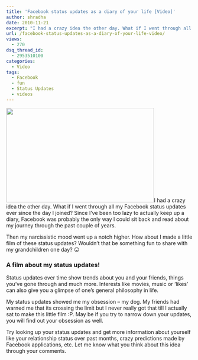 ```yaml
---
title: 'Facebook status updates as a diary of your life [Video]'
author: shradha
date: 2010-11-21
excerpt: "I had a crazy idea the other day. What if I went through all my Facebook status updates ever since the day I joined? Since I've been too lazy to maintain a diary, Facebook was probably the only way I could sit back and read about my journey through the past couple of years. Then my narcissistic mood went up a notch higher. How about I made a little film of these status updates? Wouldn't that be something fun to share with my grandchildren one day? :P"
url: /facebook-status-updates-as-a-diary-of-your-life-video/
views:
  - 270
dsq_thread_id:
  - 2953510100
categories:
  - Video
tags:
  - Facebook
  - fun
  - Status Updates
  - videos
---
```

<a href="http://fbknol.com/facebook-status-updates-as-a-diary-of-your-life-video/fb_story/" onclick="_gaq.push(['_trackEvent', 'outbound-article', 'http://fbknol.com/facebook-status-updates-as-a-diary-of-your-life-video/fb_story/', '']);" rel="attachment wp-att-3795"><img class="alignright size-full wp-image-3795" src="http://cdn.devilsworkshop.org/files/2010/11/FB_Story.jpg" alt="" width="400" height="255" /></a>I had a crazy idea the other day. What if I went through all my Facebook status updates ever since the day I joined? Since I&#8217;ve been too lazy to actually keep up a diary, Facebook was probably the only way I could sit back and read about my journey through the past couple of years.

Then my narcissistic mood went up a notch higher. How about I made a little film of these status updates? Wouldn&#8217;t that be something fun to share with my grandchildren one day? 😛

### A film about my status updates!

Status updates over time show trends about you and your friends, things you&#8217;ve gone through and much more. Interests like movies, music or &#8216;likes&#8217; can also give you a glimpse of one&#8217;s general philosophy in life.

My status updates showed me my obsession &#8211; my dog. My friends had warned me that its crossing the limit but I never really got that till I actually sat to make this little film :P. May be if you try to narrow down your updates, you will find out your obsession as well.

Try looking up your status updates and get more information about yourself like your relationship status over past months, crazy predictions made by Facebook applications, etc. Let me know what you think about this idea through your comments.
